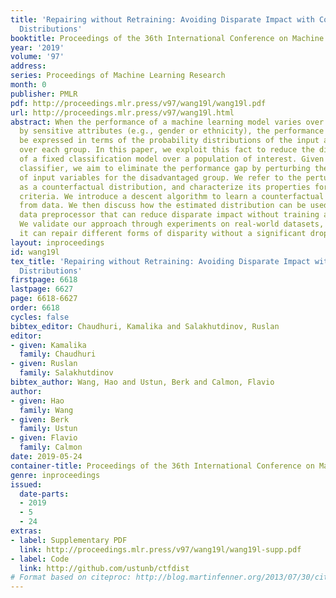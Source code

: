 ```yaml
---
title: 'Repairing without Retraining: Avoiding Disparate Impact with Counterfactual
  Distributions'
booktitle: Proceedings of the 36th International Conference on Machine Learning
year: '2019'
volume: '97'
address: 
series: Proceedings of Machine Learning Research
month: 0
publisher: PMLR
pdf: http://proceedings.mlr.press/v97/wang19l/wang19l.pdf
url: http://proceedings.mlr.press/v97/wang19l.html
abstract: When the performance of a machine learning model varies over groups defined
  by sensitive attributes (e.g., gender or ethnicity), the performance disparity can
  be expressed in terms of the probability distributions of the input and output variables
  over each group. In this paper, we exploit this fact to reduce the disparate impact
  of a fixed classification model over a population of interest. Given a black-box
  classifier, we aim to eliminate the performance gap by perturbing the distribution
  of input variables for the disadvantaged group. We refer to the perturbed distribution
  as a counterfactual distribution, and characterize its properties for common fairness
  criteria. We introduce a descent algorithm to learn a counterfactual distribution
  from data. We then discuss how the estimated distribution can be used to build a
  data preprocessor that can reduce disparate impact without training a new model.
  We validate our approach through experiments on real-world datasets, showing that
  it can repair different forms of disparity without a significant drop in accuracy.
layout: inproceedings
id: wang19l
tex_title: 'Repairing without Retraining: Avoiding Disparate Impact with Counterfactual
  Distributions'
firstpage: 6618
lastpage: 6627
page: 6618-6627
order: 6618
cycles: false
bibtex_editor: Chaudhuri, Kamalika and Salakhutdinov, Ruslan
editor:
- given: Kamalika
  family: Chaudhuri
- given: Ruslan
  family: Salakhutdinov
bibtex_author: Wang, Hao and Ustun, Berk and Calmon, Flavio
author:
- given: Hao
  family: Wang
- given: Berk
  family: Ustun
- given: Flavio
  family: Calmon
date: 2019-05-24
container-title: Proceedings of the 36th International Conference on Machine Learning
genre: inproceedings
issued:
  date-parts:
  - 2019
  - 5
  - 24
extras:
- label: Supplementary PDF
  link: http://proceedings.mlr.press/v97/wang19l/wang19l-supp.pdf
- label: Code
  link: http://github.com/ustunb/ctfdist
# Format based on citeproc: http://blog.martinfenner.org/2013/07/30/citeproc-yaml-for-bibliographies/
---
```

